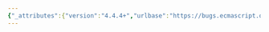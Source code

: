 ```yaml
---
{"_attributes":{"version":"4.4.4+","urlbase":"https://bugs.ecmascript.org/","maintainer":"dherman@mozilla.com"},"bug":{"bug_id":2696,"creation_ts":"2014-04-19 16:22:00 -0700","short_desc":"chapter 13: misc editorial","delta_ts":"2014-06-02 13:59:48 -0700","product":"Draft for 6th Edition","component":"editorial issue","version":"Rev 23: April 5, 2014 Draft","rep_platform":"All","op_sys":"All","bug_status":"RESOLVED","resolution":"FIXED","see_also":"https://bugs.ecmascript.org/show_bug.cgi?id=2838","priority":"Normal","bug_severity":"normal","everconfirmed":true,"reporter":{"uid":"jmdyck","name":"Michael Dyck"},"assigned_to":{"uid":"allen","name":"Allen Wirfs-Brock"},"cc":"claude.pache","long_desc":[{"commentid":7843,"comment_count":0,"who":{"uid":"jmdyck","name":"Michael Dyck"},"bug_when":"2014-04-19 16:22:29 -0700","thetext":"----------------------------------------\nIn 13.2.3.6 \"Runtime Semantics: IteratorBindingInitialization\":\n\n{1}\n13.2.3.6 / group 12 / step 1:\nReturn the result of performing IteratorBindingInitialization for\n/SingleNameBinding/ using /iterator/ /and/ /environment/ as the arguments.\n    De-italicize \"and\"\n\n----------------------------------------\nIn 13.6.1.2 \"Runtime Semantics: LabelledEvaluation\":\n\n{2}\n13.6.1.2 / step 1:\nLet /V/ = undefined.\n    Put 'undefined' in bold.\n\n{3}\n13.6.1.2 / step 2.f:\nIf /exprValue/ is false, Return NormalCompletion(/V/).\n    Put 'false' in bold.\n    s|Return|return|\n\n{4}\n13.6.1.2 / step 2.g:\nElse if /exprValue/ is not true, then\n    Put 'true' in bold.\n\n----------------------------------------\nIn 13.6.2.2 \"Runtime Semantics: LabelledEvaluation\":\n\n{5}\n13.6.2.2 / step 1:\nLet /V/ = undefined.\n    Put 'undefined' in bold.\n\n{6}\n13.6.2.2 / step 2.c:\nIf /exprValue/ is false, return NormalCompletion(/V/).\n    Put 'false' in bold.\n\n{7}\n13.6.2.2 / step 2.d:\nIf /exprValue/ is not true, then\n    Put 'true' in bold.\n\n----------------------------------------\nIn 13.6.3.2 \"Runtime Semantics: LabelledEvaluation\":\n\n{8}\n13.6.3.2 / group 3 / production:\nIterationStatement : for ( LexicalDeclaration ; Expression_opt ; ...\n    Delete the semicolon immediately after LexicalDeclaration.\n\n{9}\n13.6.3.2 / group 3 / step 9:\nIf /isConst/ is *false*, let /perIterationLets/ be /boundNames/\notherwise let /perInterationLets/ be ( ).\n    s|Interation|Iteration|\n\n----------------------------------------\nIn 13.6.3.4 \"Runtime Semantics: CreatePerIterationEnvironment\":\n\n{10}\n13.6.3.4 / para 1:\nThe abstract operation CreatePerIterationEnvironment with argument\n/perIterationBindings/, is performed as follows:\n    Delete comma\n\n{11}\n13.6.3.4 / step 1.b:\nLet /outer/ be /lastIterationEnv/'s /outer/ lexical environment.\n    De-italicize second \"outer\"\n\n----------------------------------------\nIn 13.6.4.1 \"Static Semantics: Early Errors\":\n\n{12}\n13.6.4.1 / note:\n... even if multiple levels of nested parenthesizes surround /Expression/.\n    s|parenthesizes|parentheses|\n\n----------------------------------------\nIn 13.6.4.3 \"Static Semantics: VarDeclaredNames\":\n\n{13}\n13.6.4.3 / group 3 / production:\nIterationStatement : for ( ForDeclaration in Expression ) Statement\n    Terminal 'in' should be in monospace bold.\n\n----------------------------------------\nIn 13.7 \"The continue Statement\":\n\n{14}\n13.7 / Syntax / prod 1 / rhs 2:\ncontinue [...] LabelIdentifier[...] ;\n    Italicize 'LabelIdentifier'\n\n----------------------------------------\nIn 13.7.1 \"Static Semantics: Early Errors\":\n\n{15,16}\n13.7.1 / group 2 / item 1:\nIt is a Syntax Error if StringValue(/LabelIdentifier/) does not appear in\nthe /CurrentLabelSet/ of an enclosing (but not crossing function boundaries)\n/IterationStatement/.\n    'CurrentLabelSet' isn't defined.\n    It's presumably a semantic routine, so shouldn't be italicized.\n\n    \"IterationStatement\" is sans-serif italic, should be serif italic.\n\n----------------------------------------\nIn 13.7.2 \"Runtime Semantics: Evaluation\":\n\n{17}\n13.7.2 / group 2 / step 1:\nLet label be the StringValue of /LabelIdentifier/.\n    Italicize 'label'\n\n{18}\n13.7.2 / group 2 / step 2:\nReturn Completion{[[type]]: `continue`, [[value]]: `empty`, [[target]]: label }.\n    Italicize \"label\"\n\n----------------------------------------\nIn 13.8 \"The break Statement\":\n\n{19}\n13.8 / Syntax / prod 1 / rhs 2:\nbreak [...] LabelIdentifier[?Yield] ;\n    Italicize 'LabelIdentifier'\n\n----------------------------------------\nIn 13.8.1 \"Static Semantics: Early Errors\":\n\n{20}\n13.8.1 / group 2 / item 1:\nIt is a Syntax Error if StringValue(/LabelIdentifier/)does not appear in\nthe /CurrentLabelSet/ of an enclosing (but not crossing function boundaries)\n/Statement/.\n    'CurrentLabelSet' isn't defined.\n    It's presumably a semantic routine, so shouldn't be italicized.\n\n----------------------------------------\nIn 13.8.2 \"Runtime Semantics: Evaluation\":\n\n{21}\n13.8.2 / group 2 / step 1:\nLet label be the StringValue of /LabelIdentifier/.\n    Italicize 'label'\n\n{22}\n13.8.2 / group 2 / step 2:\nReturn Completion{[[type]]: `break`, [[value]]: `empty`, [[target]]: label }.\n    Italicize \"label\"\n\n----------------------------------------\nIn 13.11.2 \"Static Semantics: LexicalDeclarations\":\n\n{23}\n13.11.2 / group 5 / production:\nDefaultClause : default : StatementList_opt\n    'DefaultClause' is sans-serif upright, should be in serif italic.\n    'StatementList' is sans-serif upright, should be in serif italic.\n\n----------------------------------------\nIn 13.11.4 \"Static Semantics: VarDeclaredNames\":\n\n{24}\n13.11.4 / group 1 / production:\nSwitchStatement : switch ( Expression ) CaseBlock\n    'CaseBlock' is sans-serif upright, should be in serif italic.\n\n{25}\n13.11.4 / group 3 / step 3:\nAppend to /names/ the elements of the VarDeclaredNames of the DefaultClause.\n    \"DefaultClause\" is in monospace, should be in italic.\n\n----------------------------------------\nIn 13.11.5 \"Runtime Semantics: CaseBlockEvaluation\":\n\n{26}\n13.11.5 / group 1 / step 5.a:\nLet /C/ be the next /CaseClause/ in /A/. If there is no such CaseClause,\nreturn NormalCompletion(/V/).\n    \"CaseClause\" is in monospace, should be in italic.\n\n{27}\n13.11.5 / group 1 / step 5.b.ii:\nIf /R/.[[value]] is not empty, then let /V/ = /R/.[[value]].\n    Put 'empty' in sans-serif.\n\n{28}\n13.11.5 / group 2 / step 4.b.ii:\nIf /R/.[[value]] is not empty, then let /V/ = /R/.[[value]].\n    Put 'empty' in sans-serif.\n\n{29}\n13.11.5 / group 2 / step 6.b.ii.2:\nIf /R/.[[value]] is not empty, then let /V/ = /R/.[[value]].\n    Put 'empty' in sans-serif.\n\n{30}\n13.11.5 / group 2 / step 9:\nIf /R/.[[value]] is not empty, then let /V/ = /R/.[[value]].\n    Put 'empty' in sans-serif.\n\n{31}\n13.11.5 / group 2 / step 12.b:\nIf /R/.[[value]] is not empty, then let /V/ = /R/.[[value]].\n    Put 'empty' in sans-serif.\n\nXXXXXXXXXXXXXXXXXXXXXXXXXXXXXXXXXXXXXXXXXXXXXXXXXXXXXXXXXXXXXXXXXXXXXXXXXXXXXXXX"},{"commentid":8306,"comment_count":1,"who":{"uid":"allen","name":"Allen Wirfs-Brock"},"bug_when":"2014-05-10 14:27:00 -0700","thetext":"opened separate bug 2838 for item {15} continue statement label static semantics\n\nall the rest fixed in rev25 editor's draft"},{"commentid":8633,"comment_count":2,"who":{"uid":"claude.pache","name":"Claude Pache"},"bug_when":"2014-05-27 06:58:10 -0700","thetext":"*** Bug 2889 has been marked as a duplicate of this bug. ***"},{"commentid":8848,"comment_count":3,"who":{"uid":"jmdyck","name":"Michael Dyck"},"bug_when":"2014-06-02 13:59:48 -0700","thetext":"confirmed fixed except for:\n{3}, re-raised as Bug 2971, and\n{15}, covered by Bug 2838."}]}}
---
```

